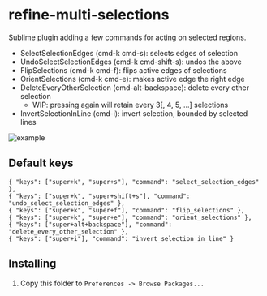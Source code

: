 # refine-multi-selections

Sublime plugin adding a few commands for acting on selected regions.

- SelectSelectionEdges (cmd-k cmd-s): selects edges of selection
- UndoSelectSelectionEdges (cmd-k cmd-shift-s): undos the above
- FlipSelections (cmd-k cmd-f): flips active edges of selections
- OrientSelections (cmd-k cmd-e): makes active edge the right edge
- DeleteEveryOtherSelection (cmd-alt-backspace): delete every other selection
  - WIP: pressing again will retain every 3[, 4, 5, ...] selections
- InvertSelectionInLine (cmd-i): invert selection, bounded by selected lines

![example](https://user-images.githubusercontent.com/6273197/32586484-a0a425da-c4b7-11e7-9970-bdaa2bfb7898.gif)

## Default keys

    { "keys": ["super+k", "super+s"], "command": "select_selection_edges" },
    { "keys": ["super+k", "super+shift+s"], "command": "undo_select_selection_edges" },
    { "keys": ["super+k", "super+f"], "command": "flip_selections" },
    { "keys": ["super+k", "super+e"], "command": "orient_selections" },
    { "keys": ["super+alt+backspace"], "command": "delete_every_other_selection" },
    { "keys": ["super+i"], "command": "invert_selection_in_line" }


## Installing

1. Copy this folder to `Preferences -> Browse Packages...`
